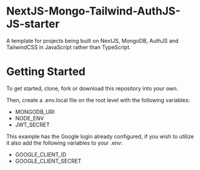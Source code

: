 # NextJS-Mongo-Tailwind-AuthJS-JS-starter
A template for projects being built on NextJS, MongoDB, AuthJS and TailwindCSS in JavaScript rather than TypeScript.

# Getting Started

To get started, clone, fork or download this repository into your own. 

Then, create a .env.local file on the root level with the following variables:
- MONGODB_URI
- NODE_ENV
- JWT_SECRET

This example has the Google login already configured, if you wish to utilize it also add the following variables to your .env:
- GOOGLE_CLIENT_ID
- GOOGLE_CLIENT_SECRET
